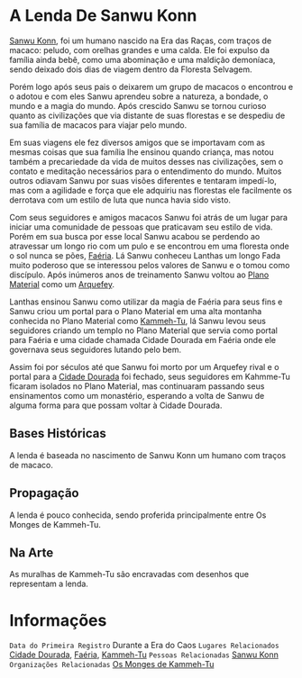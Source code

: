 <!-- TITLE: Lenda De Sanwu Konn, A -->
<!-- SUBTITLE: A Lenda de Sanwu Konn, O Rei de Faéria -->

# A Lenda De Sanwu Konn
[Sanwu Konn](http://localhost/individuos/sanwu-konn#sanwu-konn), foi um humano nascido na Era das Raças, com traços de macaco: peludo, com orelhas grandes e uma calda. Ele foi expulso da família ainda bebê, como uma abominação e uma maldição demoníaca, sendo deixado dois dias de viagem dentro da Floresta Selvagem. 

Porém logo após seus pais o deixarem um grupo de macacos o encontrou e o adotou e com eles Sanwu aprendeu sobre a natureza, a bondade, o mundo e a magia do mundo. Após crescido Sanwu se tornou curioso quanto as civilizações que via distante de suas florestas e se despediu de sua família de macacos para viajar pelo mundo. 

Em suas viagens ele fez diversos amigos que se importavam com as mesmas coisas que sua família lhe ensinou quando criança, mas notou também a precariedade da vida de muitos desses nas civilizações, sem o contato e meditação necessários para o entendimento do mundo. Muitos outros odiavam Sanwu por suas visões diferentes e tentaram impedí-lo, mas com a agilidade e força que ele adquiriu nas florestas ele facilmente os derrotava com um estilo de luta que nunca havia sido visto. 

Com seus seguidores e amigos macacos Sanwu foi atrás de um lugar para iniciar uma comunidade de pessoas que praticavam seu estilo de vida. Porém em sua busca por esse local Sanwu acabou se perdendo ao atravessar um longo rio com um pulo e se encontrou em uma floresta onde o sol nunca se pões, [Faéria](http://localhost/lugares/faeria#faeria). Lá Sanwu conheceu Lanthas um longo Fada muito poderoso que se interessou pelos valores de Sanwu e o tomou como discípulo. Após inúmeros anos de treinamento Sanwu voltou ao [Plano Material](http://localhost/lugares/plano-material#plano-material) como um [Arquefey](http://localhost/rankings-e-titulos/arquefey#arquefey). 

Lanthas ensinou Sanwu como utilizar da magia de Faéria para seus fins e Sanwu criou um portal para o Plano Material em uma alta montanha conhecida no Plano Material como [Kammeh-Tu](http://localhost/lugares/plano-material/drafeon/norte-de-drafeon/kammeh-tu#kammeh-tu), lá Sanwu levou seus seguidores criando um templo no Plano Material que servia como portal para Faéria e uma cidade chamada Cidade Dourada em Faéria onde ele governava seus seguidores lutando pelo bem.

Assim foi por séculos até que Sanwu foi morto por um Arquefey rival e o portal para a [Cidade Dourada](http://localhost/lugares/faeria/cidade-dourada#cidade-dourada) foi fechado, seus seguidores em Kahmme-Tu ficaram isolados no Plano Material, mas continuaram passando seus ensinamentos como um monastério, esperando a volta de Sanwu de alguma forma para que possam voltar à Cidade Dourada.

## Bases Históricas
A lenda é baseada no nascimento de Sanwu Konn um humano com traços de macaco.

## Propagação
A lenda é pouco conhecida, sendo proferida principalmente entre Os Monges de Kammeh-Tu.

## Na Arte
As muralhas de Kammeh-Tu são encravadas com desenhos que representam a lenda.

# Informações
`Data do Primeira Registro` Durante a Era do Caos
`Lugares Relacionados` [Cidade Dourada](http://localhost/lugares/faeria/cidade-dourada#cidade-dourada), [Faéria](http://localhost/lugares/faeria#faeria), [Kammeh-Tu](http://localhost/lugares/plano-material/drafeon/norte-de-drafeon/kammeh-tu#kammeh-tu)
`Pessoas Relacionadas` [Sanwu Konn](http://localhost/individuos/sanwu-konn#sanwu-konn)
`Organizações Relacionadas` [Os Monges de Kammeh-Tu](http://localhost/faccoes/faccoes-independentes/os-monges-de-kammeh-tu#os-monges-de-kammeh-tu)
